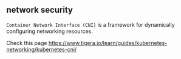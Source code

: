## network security

`Container Network Interface (CNI)` is a framework for dynamically configuring networking resources.

Check this page https://www.tigera.io/learn/guides/kubernetes-networking/kubernetes-cni/

